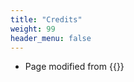```yaml
---
title: "Credits"
weight: 99
header_menu: false
---
```


- Page modified from {{<extlink text="Hugo Scroll Template" href="https://themes.gohugo.io/hugo-scroll/" icon="fa fa-external-link">}}